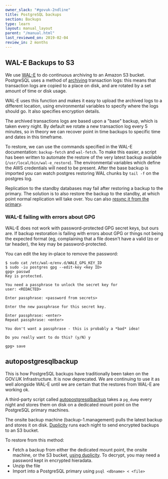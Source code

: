 ```yaml
---
owner_slack: "#govuk-2ndline"
title: PostgreSQL backups
section: Backups
type: learn
layout: manual_layout
parent: "/manual.html"
last_reviewed_on: 2019-02-04
review_in: 2 months
---
```


## WAL-E Backups to S3

We use [WAL-E][wal-e] to do continuous archiving to an Amazon S3 bucket.
PostgreSQL uses a method of [archiving][archiving] transaction logs: this means that transaction
logs are copied to a place on disk, and are rotated by a set amount of time or disk usage.

WAL-E uses this function and makes it easy to upload the archived logs to a different location, using
environmental variables to specify where the logs should go. It also specifies encryption details.

The archived transactions logs are based upon a "base" backup, which is taken every night.
By default we rotate a new transaction log every 5 minutes, so in theory we can
recover point in time backups to specific time and dates in this timeframe.

To restore, we can use the commands specified in the WAL-E documentation: `backup-fetch`
and `wal-fetch`. To make this easier, a script has been written to automate the restore
of the very latest backup available (`/usr/local/bin/wal-e_restore`). The environmental
variables which define the AWS credentials will need to be present. After the base backup
is imported you can watch postgres restoring WAL chunks by `tail -f` on the postgres log.

Replication to the standby databases may fail after restoring a backup to the primary.
The solution is to also restore the backup to the standby, at which point normal
replication will take over. You can also [resync it from the primary][syncing-a-standby].

### WAL-E failing with errors about GPG

WAL-E does not work with password-protected GPG secret keys, but ours
are. If backup restoration is failing with errors about GPG or things
not being the expected format (eg, complaining that a file doesn't
have a valid lzo or tar header), the key may be password-protected.

You can edit the key in-place to remove the password:

```
$ sudo cat /etc/wal-e/env.d/WALE_GPG_KEY_ID
$ sudo -iu postgres gpg --edit-key <key ID>
gpg> passwd
Key is protected.

You need a passphrase to unlock the secret key for
user: <REDACTED>

Enter passphrase: <password from secrets>

Enter the new passphrase for this secret key.

Enter passphrase: <enter>
Repeat passphrase: <enter>

You don't want a passphrase - this is probably a *bad* idea!

Do you really want to do this? (y/N) y

gpg> save
```

## autopostgresqlbackup

This is how PostgreSQL backups have traditionally been taken on the GOV.UK Infrastructure.
It is now deprecated. We are continuing to use it as well alongside WAL-E until
we are certain that the restores from WAL-E are working ok.

A third-party script called [autopostgresqlbackup][autopostgresqlbackup] takes a `pg_dump`
every night and stores them on disk on a dedicated mount point on the PostgreSQL primary machines.

The onsite backup machine (backup-1.management) pulls the latest backup and stores it on disk.
[Duplicity][duplicity] runs each night to send encrypted backups to an S3 bucket.

To restore from this method:

- Fetch a backup from either the dedicated mount point, the onsite machine,
or the S3 bucket, [using duplicity](restore-backups).
To decrypt, you may need a password kept in encrypted hieradata.
- Unzip the file
- Import into a PostgreSQL primary using `psql <dbname> < <file>`

[wal-e]: https://github.com/wal-e/wal-e
[archiving]: https://www.postgresql.org/docs/9.3/static/continuous-archiving.html
[syncing-a-standby]: /manual/setup-postgresql-replication.html#syncing-a-standby
[autopostgresqlbackup]: http://manpages.ubuntu.com/manpages/wily/man8/autopostgresqlbackup.8.html
[duplicity]: http://duplicity.nongnu.org/
[restore-backups]: restore-from-offsite-backups.html
